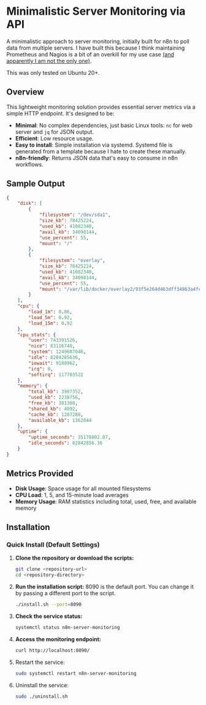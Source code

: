 # Minimalistic Server Monitoring via API

A minimalistic approach to server monitoring, initially built for n8n to poll data from multiple servers.
I have built this because I think maintaining Prometheus and Nagios is a bit of an overkill for my use case [(and apparently I am not the only one)](https://community.n8n.io/t/suggestion-to-monitor-server-cpu-memory-disks/88991).

This was only tested on Ubuntu 20+.

## Overview

This lightweight monitoring solution provides essential server metrics via a simple HTTP endpoint. It's designed to be:

- **Minimal**: No complex dependencies, just basic Linux tools: `nc` for web server and `jq` for JSON output.
- **Efficient**: Low resource usage.    
- **Easy to install**: Simple installation via systemd. Systemd file is generated from a template because I hate to create these manually.
- **n8n-friendly**: Returns JSON data that's easy to consume in n8n workflows.

## Sample Output

```json
{
    "disk": [
        {
            "filesystem": "/dev/sda1",
            "size_kb": 78425224,
            "used_kb": 41082340,
            "avail_kb": 34098144,
            "use_percent": 55,
            "mount": "/"
        },
        {
            "filesystem": "overlay",
            "size_kb": 78425224,
            "used_kb": 41082340,
            "avail_kb": 34098144,
            "use_percent": 55,
            "mount": "/var/lib/docker/overlay2/93f5e264d463dff34863a4fe0a86b4f61f7e99c8eb54a15441214c8501d68a77/merged"
        }
    ],
    "cpu": {
        "load_1m": 0.86,
        "load_5m": 0.92,
        "load_15m": 0.92
    },
    "cpu_stats": {
        "user": 743391526,
        "nice": 83116740,
        "system": 1249687046,
        "idle": 8284285636,
        "iowait": 9180962,
        "irq": 0,
        "softirq": 117703522
    },
    "memory": {
        "total_kb": 3907352,
        "used_kb": 2238756,
        "free_kb": 381308,
        "shared_kb": 4092,
        "cache_kb": 1287288,
        "available_kb": 1362844
    },
    "uptime": {
        "uptime_seconds": 35178802.07,
        "idle_seconds": 82842856.36
    }
}
```


## Metrics Provided

- **Disk Usage**: Space usage for all mounted filesystems
- **CPU Load**: 1, 5, and 15-minute load averages
- **Memory Usage**: RAM statistics including total, used, free, and available memory

## Installation

### Quick Install (Default Settings)


1. **Clone the repository or download the scripts:**

   ```bash
   git clone <repository-url>
   cd <repository-directory>
   ```

2. **Run the installation script:**
8090 is the default port. You can change it by passing a different port to the script.
   ```bash
   ./install.sh --port=8090
   ```

3. **Check the service status:**

   ```bash
   systemctl status n8n-server-monitoring
   ```

4. **Access the monitoring endpoint:**

   ```bash
   curl http://localhost:8090/
   ```

5. Restart the service:

   ```bash
   sudo systemctl restart n8n-server-monitoring
   ```

6. Uninstall the service:

   ```bash
   sudo ./uninstall.sh
   ```

